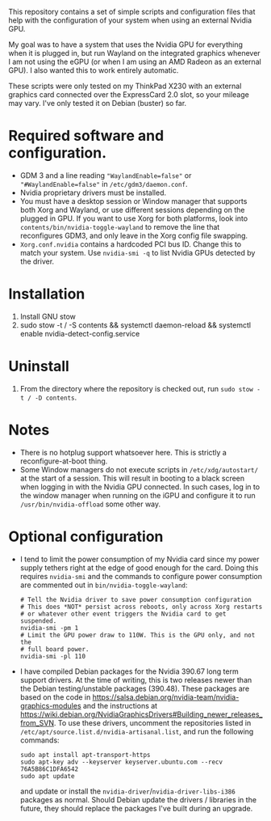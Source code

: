 This repository contains a set of simple scripts and configuration files that help with the
configuration of your system when using an external Nvidia GPU.

My goal was to have a system that uses the Nvidia GPU for everything when it is plugged in,
but run Wayland on the integrated graphics whenever I am not using the eGPU (or when I am
using an AMD Radeon as an external GPU). I also wanted this to work entirely automatic.

These scripts were only tested on my ThinkPad X230 with an external graphics card connected
over the ExpressCard 2.0 slot, so your mileage may vary. I've only tested it on Debian (buster)
so far.

# Required software and configuration.
* GDM 3 and a line reading `"WaylandEnable=false"` or `"#WaylandEnable=false"` in `/etc/gdm3/daemon.conf`.
* Nvidia proprietary drivers must be installed.
* You must have a desktop session or Window manager that supports both Xorg and Wayland, or use
  different sessions depending on the plugged in GPU. If you want to use Xorg for both platforms,
  look into `contents/bin/nvidia-toggle-wayland` to remove the line that reconfigures GDM3,
  and only leave in the Xorg config file swapping.
* `Xorg.conf.nvidia` contains a hardcoded PCI bus ID. Change this to match your system.
  Use `nvidia-smi -q` to list Nvidia GPUs detected by the driver.

# Installation
1. Install GNU stow
2. sudo stow -t / -S contents && systemctl daemon-reload && systemctl enable nvidia-detect-config.service

# Uninstall
1. From the directory where the repository is checked out, run `sudo stow -t / -D contents`.

# Notes
* There is no hotplug support whatsoever here. This is strictly a reconfigure-at-boot thing.
* Some Window managers do not execute scripts in `/etc/xdg/autostart/` at the start of a session.
  This will result in booting to a black screen when logging in with the Nvidia GPU connected.
  In such cases, log in to the window manager when running on the iGPU and configure it to run
  `/usr/bin/nvidia-offload` some other way.

# Optional configuration
* I tend to limit the power consumption of my Nvidia card since my power supply tethers right at
  the edge of good enough for the card. Doing this requires `nvidia-smi` and the commands to configure
  power consumption are commented out in `bin/nvidia-toggle-wayland`:

      # Tell the Nvidia driver to save power consumption configuration
      # This does *NOT* persist across reboots, only across Xorg restarts
      # or whatever other event triggers the Nvidia card to get suspended.
      nvidia-smi -pm 1
      # Limit the GPU power draw to 110W. This is the GPU only, and not the
      # full board power.
      nvidia-smi -pl 110

* I have compiled Debian packages for the Nvidia 390.67 long term support drivers. At the time of writing,
  this is two releases newer than the Debian testing/unstable packages (390.48). These packages are based
  on the code in https://salsa.debian.org/nvidia-team/nvidia-graphics-modules and the instructions at
  https://wiki.debian.org/NvidiaGraphicsDrivers#Building_newer_releases_from_SVN.
  To use these drivers, uncomment the repositories listed in `/etc/apt/source.list.d/nvidia-artisanal.list`,
  and run the following commands:

      sudo apt install apt-transport-https
      sudo apt-key adv --keyserver keyserver.ubuntu.com --recv 76A5B86C1DFA6542
      sudo apt update

  and update or install the `nvidia-driver`/`nvidia-driver-libs-i386` packages as normal. Should Debian
  update the drivers / libraries in the future, they should replace the packages I've built during an
  upgrade.

